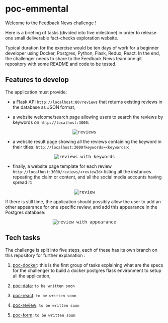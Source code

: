# poc-emmental

Welcome to the Feedback News challenge !

Here is a briefing of tasks (divided into five milestone) in order to release
one small deliverable fact-checks exploration website.

Typical duration for the exercise would be ten days of work for a beginner developer
using Docker, Postgres, Python, Flask, Redux, React. In the end, the challenger needs to share to the Feedback News team one git repository with some README and code to be tested.

## Features to develop

The application must provide:

- a Flask API `http://localhost:80/reviews` that returns existing reviews in the database as JSON format,

- a website welcome/search page allowing users to search the reviews by keywords on `http://localhost:3000`:
<p align="center">
  <kbd>
    <img
      alt="reviews"
      src="https://raw.githubusercontent.com/feedback-news/poc-emmental/master/images/reviews.png"
    />
  </kbd>
</p>

- a website result page showing all the reviews containing the keyword in their titles: `http://localhost:3000?keywords=<keywords>`:  
<p align="center">
  <kbd>
    <img
      alt="reviews with keywords"
      src="https://raw.githubusercontent.com/feedback-news/poc-emmental/master/images/reviews_with_keywords.png"
    />
  </kbd>
</p>

- finally, a website page template for each review `http://localhost:3000/reviews/<reviewId>` listing all the instances repeating the claim or content, and all the social media accounts having spread it:
<p align="center">
  <kbd>
    <img
      alt="review"
      src="https://raw.githubusercontent.com/feedback-news/poc-emmental/master/images/review.png"
    />
  </kbd>
</p>

If there is still time, the application should possibly allow the user to add an other appearance for one specific review, and add this appearance in the Postgres database:
<p align="center">
  <kbd>
    <img
      alt="review with appearance"
      src="https://raw.githubusercontent.com/feedback-news/poc-emmental/master/images/review_with_appearance.png"
    />
  </kbd>
</p>


## Tech tasks

The challenge is split into five steps, each of these has its own branch on this repository for further explanation :

  1. [poc-docker](https://github.com/feedback-news/poc-emmental/tree/poc-docker): this is the first group of tasks explaining what are the specs for the challenger to build a docker postgres flask environment to setup all the application,

  2. [poc-data](https://github.com/feedback-news/poc-emmental/tree/poc-data): `to be written soon`

  3. [poc-react](https://github.com/feedback-news/poc-emmental/tree/poc-react): `to be written soon`

  4. [poc-review](https://github.com/feedback-news/poc-emmental/tree/poc-review): `to be written soon`

  5. [poc-form](https://github.com/feedback-news/poc-emmental/tree/poc-form): `to be written soon`
